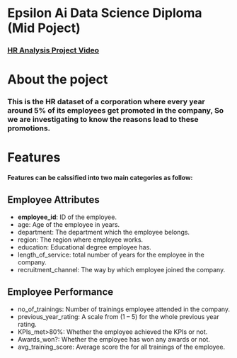 # Epsilon Ai Data Science Diploma (Mid Poject)
### [HR Analysis Project Video](https://drive.google.com/file/d/1jln2XRPh3mhQZ9Ph6de_fAFJ-qy5d9hO/view?usp=sharing)
# About the poject
### This is the HR dataset of a corporation where every year around 5% of its employees get promoted in the company, So we are investigating to know the reasons lead to these promotions.
# Features
#### Features can be calssified into two main categories as follow:

## Employee Attributes
* **employee_id**: ID of the employee.
* age: Age of the employee in years.
* department: The department which the employee belongs.
* region: The region where employee works.
* education: Educational degree employee has.
* length_of_service: total number of years for the employee in the company.
* recruitment_channel: The way by which employee joined the company.

## Employee Performance
* no_of_trainings: Number of trainings employee attended in the company.
* previous_year_rating: A scale from (1 – 5) for the whole previous year rating.
* KPIs_met>80%: Whether the employee achieved the KPIs or not.
* Awards_won?: Whether the employee has won any awards or not.
* avg_training_score: Average score the for all trainings of the employee.
